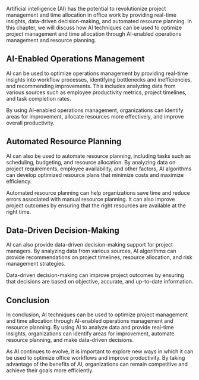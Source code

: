 

Artificial intelligence (AI) has the potential to revolutionize project management and time allocation in office work by providing real-time insights, data-driven decision-making, and automated resource planning. In this chapter, we will discuss how AI techniques can be used to optimize project management and time allocation through AI-enabled operations management and resource planning.

AI-Enabled Operations Management
--------------------------------

AI can be used to optimize operations management by providing real-time insights into workflow processes, identifying bottlenecks and inefficiencies, and recommending improvements. This includes analyzing data from various sources such as employee productivity metrics, project timelines, and task completion rates.

By using AI-enabled operations management, organizations can identify areas for improvement, allocate resources more effectively, and improve overall productivity.

Automated Resource Planning
---------------------------

AI can also be used to automate resource planning, including tasks such as scheduling, budgeting, and resource allocation. By analyzing data on project requirements, employee availability, and other factors, AI algorithms can develop optimized resource plans that minimize costs and maximize efficiency.

Automated resource planning can help organizations save time and reduce errors associated with manual resource planning. It can also improve project outcomes by ensuring that the right resources are available at the right time.

Data-Driven Decision-Making
---------------------------

AI can also provide data-driven decision-making support for project managers. By analyzing data from various sources, AI algorithms can provide recommendations on project timelines, resource allocation, and risk management strategies.

Data-driven decision-making can improve project outcomes by ensuring that decisions are based on objective, accurate, and up-to-date information.

Conclusion
----------

In conclusion, AI techniques can be used to optimize project management and time allocation through AI-enabled operations management and resource planning. By using AI to analyze data and provide real-time insights, organizations can identify areas for improvement, automate resource planning, and make data-driven decisions.

As AI continues to evolve, it is important to explore new ways in which it can be used to optimize office workflows and improve productivity. By taking advantage of the benefits of AI, organizations can remain competitive and achieve their goals more efficiently.


